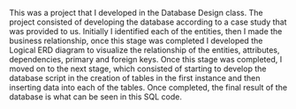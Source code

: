 This was a project that I developed in the Database Design class.
The project consisted of developing the database according to a case study that was provided to us.
Initially I identified each of the entities, then I made the business relationship, once this stage 
was completed I developed the Logical ERD diagram to visualize the relationship of the entities, 
attributes, dependencies, primary and foreign keys.
Once this stage was completed, I moved on to the next stage, which consisted of starting to develop 
the database script in the creation of tables in the first instance and then inserting data into each of the tables.
Once completed, the final result of the database is what can be seen in this SQL code.
